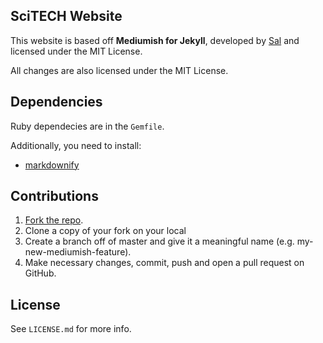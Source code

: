 ## SciTECH Website 

This website is based off **Mediumish for Jekyll**, developed by [Sal](https://www.wowthemes.net) and licensed under the MIT License.

All changes are also licensed under the MIT License. 


## Dependencies 
Ruby dependecies are in the `Gemfile`. 

Additionally, you need to install:
- [markdownify](https://pypi.org/project/markdownify/)

## Contributions

1. [Fork the repo](https://github.com/innovativeinventor/scitech).
2. Clone a copy of your fork on your local
3. Create a branch off of master and give it a meaningful name (e.g. my-new-mediumish-feature).
4. Make necessary changes, commit, push and open a pull request on GitHub.

## License
See `LICENSE.md` for more info.
